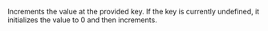 Increments the value at the provided key. If the key is currently undefined, it initializes the value to 0 and then increments.
